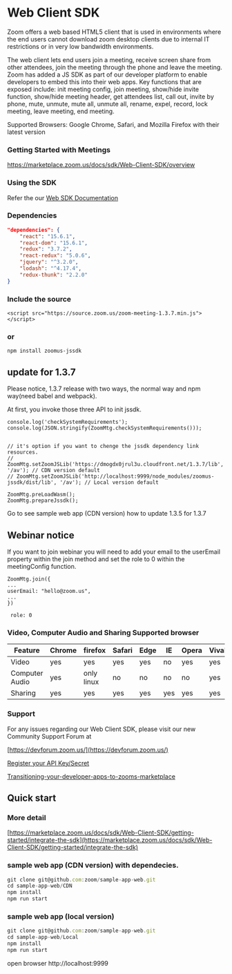 # Web Client SDK 

Zoom offers a web based HTML5 client that is used in environments where the end users cannot download zoom desktop clients due to internal IT restrictions or in very low bandwidth environments. 

The web client lets end users join a meeting, receive screen share from other attendees, join the meeting through the phone and leave the meeting. Zoom has added a JS SDK as part of our developer platform to enable developers to embed this into their web apps. Key functions that are exposed include: init meeting config, join meeting, show/hide invite function, show/hide meeting header, get attendees list, call out, invite by phone, mute, unmute, mute all, unmute all, rename, expel, record, lock meeting, leave meeting, end meeting.

Supported Browsers: Google Chrome, Safari, and Mozilla Firefox with their latest version

### Getting Started with Meetings
https://marketplace.zoom.us/docs/sdk/Web-Client-SDK/overview

### Using the SDK

Refer the our [Web SDK Documentation](https://marketplace.zoom.us/docs/sdk/Web-Client-SDK/api-reference)

### Dependencies

```package.json
"dependencies": {
	"react": "15.6.1",
	"react-dom": "15.6.1",
	"redux": "3.7.2",
	"react-redux": "5.0.6",
	"jquery": "^3.2.0",
	"lodash": "^4.17.4",
	"redux-thunk": "2.2.0"
}
```


### Include the source

```
<script src="https://source.zoom.us/zoom-meeting-1.3.7.min.js"></script>
```
### or

```
npm install zoomus-jssdk
```


## update for 1.3.7
Please notice, 1.3.7 release with two ways, the normal way and npm way(need babel and webpack).

At first, you invoke those three API to init jssdk.
```
console.log('checkSystemRequirements');
console.log(JSON.stringify(ZoomMtg.checkSystemRequirements()));


// it's option if you want to chenge the jssdk dependency link resources.
// ZoomMtg.setZoomJSLib('https://dmogdx0jrul3u.cloudfront.net/1.3.7/lib', '/av'); // CDN version default 
// ZoomMtg.setZoomJSLib('http://localhost:9999/node_modules/zoomus-jssdk/dist/lib', '/av'); // Local version default

ZoomMtg.preLoadWasm();
ZoomMtg.prepareJssdk();
```
Go to see sample web app (CDN version) how to update 1.3.5 for 1.3.7

## Webinar notice
If you want to join webinar you will need to add your email to the userEmail property within the join method and set the role to 0 within the meetingConfig function. 

```
ZoomMtg.join({
...
userEmail: "hello@zoom.us",
...    
})
 ```
 ```
  role: 0
 ```
          

### Video, Computer Audio and Sharing Supported browser

Feature | Chrome | firefox | Safari | Edge | IE | Opera | Vivaldi
------------ | ------------- | ------------ | ------------- | ------------ |  ------------- | ------------ | ------------
Video | yes| yes | yes | yes | no | yes | yes
Computer Audio | yes | only linux | no | no | no | no | yes 
Sharing | yes | yes | yes | yes | yes| yes | yes

### Support
For any issues regarding our Web Client SDK, please visit our new Community Support Forum at

[https://devforum.zoom.us/](https://devforum.zoom.us/)

[Register your API Key/Secret](https://marketplace.zoom.us/docs/sdk/Web-Client-SDK/getting-started/prerequisites)

[Transitioning-your-developer-apps-to-zooms-marketplace](https://medium.com/zoom-developer-blog/transitioning-your-developer-apps-to-zooms-marketplace-6a8de3386716)


## Quick start
### More detail 
[https://marketplace.zoom.us/docs/sdk/Web-Client-SDK/getting-started/integrate-the-sdk](https://marketplace.zoom.us/docs/sdk/Web-Client-SDK/getting-started/integrate-the-sdk)

###  sample web app (CDN version) with dependecies.

```javascript
git clone git@github.com:zoom/sample-app-web.git
cd sample-app-web/CDN
npm install
npm run start
```

### sample web app (local version)
```javascript
git clone git@github.com:zoom/sample-app-web.git
cd sample-app-web/Local
npm install
npm run start
```

open browser http://localhost:9999


